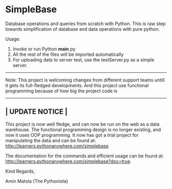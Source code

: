 # SimpleBase
Database operations and queries from scratch with Python.
This is raw step towards simplification of database and data operations with pure python.

Usage:

1. Invoke or run Python __main__.py
2. All the rest of the files will be imported automatically
3. For uploading data to server test, use the testServer.py as a simple server.

--------------------------------------------------------------------------------
Note: This project is welcoming changes from different support teams untill it gets its full-fledged developments.
And this project use functional programming because of how big the project code is

-----------------------------------------------------------------------------------
|                                UPDATE NOTICE                                      |
-----------------------------------------------------------------------------------
This project is now well fledge, and can now be run on the web as a data warehouse.
The functional programming design is no longer existing, and now it uses OOP programming.
It now has got a trial project for manipulating the data and can be found at:
http://learners.pythonanywhere.com/simplebase

The documentation for the commands and efficient usage can be found at:
http://learners.pythonanywhere.com/simplebase?doc=true.

Kind Regards,

Amin Matola
(The Pythonista)
